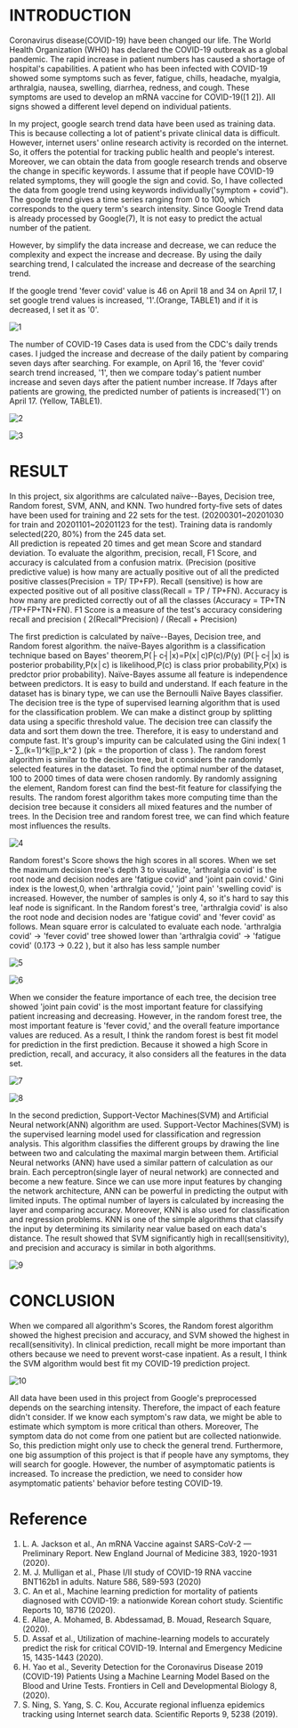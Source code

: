 # INTRODUCTION
  
Coronavirus disease(COVID-19) have been changed our life. 
The World Health Organization (WHO) has declared the COVID-19 outbreak as a global pandemic. 
The rapid increase in patient numbers has caused a shortage of hospital's capabilities. 
A patient who has been infected with COVID-19 showed some symptoms such as fever, fatigue, chills, headache, myalgia, arthralgia, nausea, swelling, diarrhea, redness, and cough. 
These symptoms are used to develop an mRNA vaccine for COVID-19([1 2]). 
All signs showed a different level depend on individual patients. 


In my project, google search trend data have been used as training data. 
This is because collecting a lot of patient's private clinical data is difficult. 
However, internet users' online research activity is recorded on the internet. 
So, it offers the potential for tracking public health and people's interest. 
Moreover, we can obtain the data from google research trends and observe the change in specific keywords. 
I assume that if people have COVID-19 related symptoms, they will google the sign and covid. 
So, I have collected the data from google trend using keywords individually('symptom + covid"). 
The google trend gives a time series ranging from 0 to 100, which corresponds to the query term's search intensity. 
Since Google Trend data is already processed by Google(7), It is not easy to predict the actual number of the patient. 

However, by simplify the data increase and decrease, we can reduce the complexity and expect the increase and decrease. 
By using the daily searching trend, I calculated the increase and decrease of the searching trend. 

If the google trend 'fever covid' value is 46 on April 18 and 34 on April 17, 
I set google trend values is increased, '1'.(Orange, TABLE1) and if it is decreased, I set it as '0'.


![1](https://github.com/sogalaxy/Covid_prediction_using_google_trend/blob/main/images/1.jpg)

The number of COVID-19 Cases data is used from the CDC's daily trends cases. 
I judged the increase and decrease of the daily patient by comparing seven days after searching. 
For example, on April 16, the 'fever covid' search trend increased, '1', then we compare today's patient number increase and seven days after the patient number increase. 
If 7days after patients are growing, the predicted number of patients is increased('1') on April 17. (Yellow, TABLE1). 

![2](https://github.com/sogalaxy/Covid_prediction_using_google_trend/blob/main/images/2.png)


![3](https://github.com/sogalaxy/Covid_prediction_using_google_trend/blob/main/images/3.png)



# RESULT

In this project, six algorithms are calculated naïve--Bayes, Decision tree, Random forest, SVM, ANN, and KNN. 
Two hundred forty-five sets of dates have been used for training and 22 sets for the test. 
(20200301~20201030 for train and 20201101~20201123 for the test). Training data is randomly selected(220, 80%) from the 245 data set.  
All prediction is repeated 20 times and get mean Score and standard deviation.
To evaluate the algorithm, precision, recall, F1 Score, and accuracy is calculated from a confusion matrix. 
(Precision (positive predictive value) is how many are actually positive out of all the predicted positive classes(Precision = TP/ TP+FP). 
Recall (sensitive) is how are expected positive out of all positive class(Recall = TP / TP+FN). 
Accuracy is how many are predicted correctly out of all the classes (Accuracy = TP+TN /TP+FP+TN+FN). 
F1 Score is a measure of the test's accuracy considering recall and precision ( 2(Recall*Precision) / (Recall + Precision)

The first prediction is calculated by naïve--Bayes, Decision tree, and Random forest algorithm. 
the naïve-Bayes algorithm is a classification technique based on Bayes' theorem,P(├ c┤|x)=P(x│c)P(c)/P(y)  (P(├ c┤|x)  is posterior probability,P(x│c)  is likelihood,P(c)  is class prior probability,P(x)  is predctor prior probability). 
Naïve-Bayes assume all feature is independence between predictors. It is easy to build and understand. 
If each feature in the dataset has is binary type, we can use the Bernoulli Naïve Bayes classifier. 
The decision tree is the type of supervised learning algorithm that is used for the classification problem. We can make a distinct group by splitting data using a specific threshold value. 
The decision tree can classify the data and sort them down the tree. Therefore, it is easy to understand and compute fast. 
It's group's impurity can be calculated using the Gini index( 1 - ∑_(k=1)^k▒p_k^2 ) (pk = the proportion of class ). 
The random forest algorithm is similar to the decision tree, but it considers the randomly selected features in the dataset. 
To find the optimal number of the dataset, 100 to 2000 times of data were chosen randomly. 
By randomly assigning the element, Random forest can find the best-fit feature for classifying the results. 
The random forest algorithm takes more computing time than the decision tree because it considers all mixed features and the number of trees. 
In the Decision tree and random forest tree, we can find which feature most influences the results.

![4](https://github.com/sogalaxy/Covid_prediction_using_google_trend/blob/main/images/4.png)


Random forest's Score shows the high scores in all scores. 
When we set the maximum decision tree's depth 3 to visualize, 'arthralgia covid' is the root node and decision nodes are 'fatigue covid' and 'joint pain covid.' 
Gini index is the lowest,0, when 'arthralgia covid,' 'joint pain' 'swelling covid' is increased. 
However, the number of samples is only 4, so it's hard to say this leaf node is significant. 
In the Random forest's tree, 'arthralgia covid' is also the root node and decision nodes are 'fatigue covid' and 'fever covid' as follows. 
Mean square error is calculated to evaluate each node. 'arthralgia covid' -> 'fever covid' tree showed lower than 'arthralgia covid' -> 'fatigue covid' (0.173 -> 0.22 ), but it also has less sample number

![5](https://github.com/sogalaxy/Covid_prediction_using_google_trend/blob/main/images/5.png)


![6](https://github.com/sogalaxy/Covid_prediction_using_google_trend/blob/main/images/6.png)



When we consider the feature importance of each tree, the decision tree showed 'joint pain covid' is the most important feature for classifying patient increasing and decreasing. 
However, in the random forest tree, the most important feature is 'fever covid,' and the overall feature importance values are reduced. 
As a result, I think the random forest is best fit model for prediction in the first prediction. 
Because it showed a high Score in prediction, recall, and accuracy, it also considers all the features in the data set.

![7](https://github.com/sogalaxy/Covid_prediction_using_google_trend/blob/main/images/7.png)


![8](https://github.com/sogalaxy/Covid_prediction_using_google_trend/blob/main/images/8.png)



In the second prediction, Support-Vector Machines(SVM) and Artificial Neural network(ANN) algorithm are used. 
Support-Vector Machines(SVM) is the supervised learning model used for classification and regression analysis. 
This algorithm classifies the different groups by drawing the line between two and calculating the maximal margin between them. 
Artificial Neural networks (ANN) have used a similar pattern of calculation as our brain. 
Each perceptron(single layer of neural network) are connected and become a new feature. 
Since we can use more input features by changing the network architecture, ANN can be powerful in predicting the output with limited inputs. 
The optimal number of layers is calculated by increasing the layer and comparing accuracy. Moreover, KNN is also used for classification and regression problems. 
KNN is one of the simple algorithms that classify the input by determining its similarity near value based on each data's distance.
The result showed that SVM significantly high in recall(sensitivity), and precision and accuracy is similar in both algorithms. 

![9](https://github.com/sogalaxy/Covid_prediction_using_google_trend/blob/main/images/9.png)





# CONCLUSION

When we compared all algorithm's Scores, the Random forest algorithm showed the highest precision and accuracy, and SVM showed the highest in recall(sensitivity). 
In clinical prediction, recall might be more important than others because we need to prevent worst-case inpatient. 
As a result, I think the SVM algorithm would best fit my COVID-19 prediction project.

![10](https://github.com/sogalaxy/Covid_prediction_using_google_trend/blob/main/images/10.png)



All data have been used in this project from Google's preprocessed depends on the searching intensity. 
Therefore, the impact of each feature didn't consider. 
If we know each symptom's raw data, we might be able to estimate which symptom is more critical than others. 
Moreover, The symptom data do not come from one patient but are collected nationwide. 
So, this prediction might only use to check the general trend.
Furthermore, one big assumption of this project is that if people have any symptoms, they will search for google. 
However, the number of asymptomatic patients is increased. 
To increase the prediction, we need to consider how asymptomatic patients' behavior before testing COVID-19.


# Reference

1. L. A. Jackson et al., An mRNA Vaccine against SARS-CoV-2 — Preliminary Report. New England Journal of Medicine 383, 1920-1931 (2020).
2.	M. J. Mulligan et al., Phase I/II study of COVID-19 RNA vaccine BNT162b1 in adults. Nature 586, 589-593 (2020)
3. C. An et al., Machine learning prediction for mortality of patients diagnosed with COVID-19: a nationwide Korean cohort study. Scientific Reports 10, 18716 (2020).
4.	E. Allae, A. Mohamed, B. Abdessamad, B. Mouad, Research Square,  (2020).
5.	D. Assaf et al., Utilization of machine-learning models to accurately predict the risk for critical COVID-19. Internal and Emergency Medicine 15, 1435-1443 (2020).
6.	H. Yao et al., Severity Detection for the Coronavirus Disease 2019 (COVID-19) Patients Using a Machine Learning Model Based on the Blood and Urine Tests. Frontiers in Cell and Developmental Biology 8,  (2020).
7.	S. Ning, S. Yang, S. C. Kou, Accurate regional influenza epidemics tracking using Internet search data. Scientific Reports 9, 5238 (2019).
